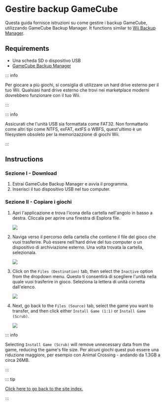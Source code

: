 # Gestire backup GameCube

Questa guida fornisce istruzioni su come gestire i backup GameCube, utilizzando GameCube Backup Manager. It functions similar to [Wii Backup Manager](wii-backups#using-wii-backup-manager).

## Requirements

- Una scheda SD o dispositivo USB
- [GameCube Backup Manager](https://github.com/AxionDrak/GameCube-Backup-Manager/releases)

::: info

Per giocare a più giochi, si consiglia di utilizzare un hard drive esterno per il tuo Wii. Qualsiasi hard drive esterno che trovi nei marketplace moderni dovrebbero funzionare con il tuo Wii.

:::

::: info

Assicurati che l'unità USB sia formattata come FAT32. Non formattarlo come altri tipi come NTFS, exFAT, extFS o WBFS, quest'ultimo è un filesystem obsoleto per la memorizazzione di giochi Wii.

:::

## Instructions

### Sezione I - Download

1. Estrai GameCube Backup Manager e avvia il programma.
2. Inserisci il tuo dispositivo USB nel tuo computer.

### Sezione II - Copiare i giochi

1. Apri l'applicazione e trova l'icona della cartella nell'angolo in basso a destra. Cliccala per aprire una finestra di Esplora file.

    ![](/images/desktop-apps/GCBM/folderbutton.png)

2. Naviga verso il percorso della cartella che contiene il file del gioco che vuoi trasferire. Può essere nell'hard drive del tuo computer o un dispositivo di archiviazione esterno. Una volta trovata la cartella, selezionala.

    ![](/images/desktop-apps/GCBM/selectfolder.png)

3. Click on the `Files (Destination)` tab, then select the `Inactive` option from the dropdown menu. Questo ti consentirà di scegliere l'unità nella quale vuoi trasferire in gioco. Seleziona la lettera di unità corretta dall'elenco.

    ![](/images/desktop-apps/GCBM/selectdrive.png)

4. Next, go back to the `Files (Source)` tab, select the game you want to transfer, and then click either `Install Game (1:1)` or `Install Game (Scrub)`.

    ![](/images/desktop-apps/GCBM/installgame.png)

::: info

Selecting `Install Game (Scrub)` will remove unnecessary data from the game, reducing the game's file size. Per alcuni giochi quest può essere una riduzione maggiore, per esempio con Animal Crossing - andando da 1.3GB a circa 26MB.

:::

::: tip

[Click here to go back to the site index.](site-navigation)

:::
